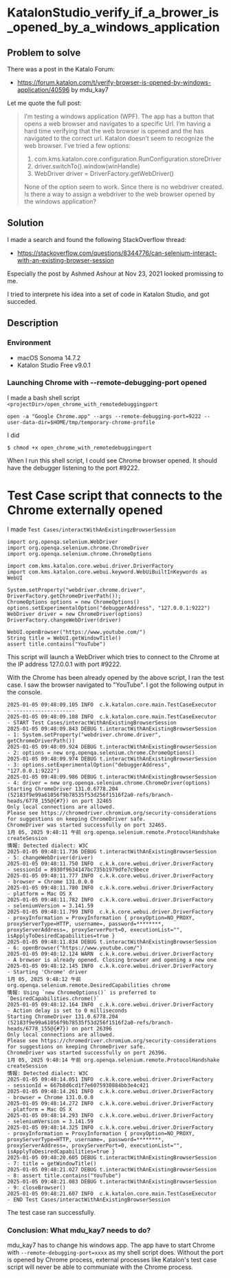 # KatalonStudio_verify_if_a_brower_is_opened_by_a_windows_application

## Problem to solve

There was a post in the Katalo Forum:

- https://forum.katalon.com/t/verify-browser-is-opened-by-windows-application/40596 by mdu_kay7

Let me quote the full post:

>I’m testing a windows application (WPF). The app has a button that opens a web browser and navigates to a specific Url. I’m having a hard time verifying that the web browser is opened and the has navigated to the correct url. Katalon doesn’t seem to recognize the web browser. I’ve tried a few options:
>
>1. com.kms.katalon.core.configuration.RunConfiguration.storeDriver
>2. driver.switchTo().window(winHandle)
>3. WebDriver driver = DriverFactory.getWebDriver()
>
>None of the option seem to work. Since there is no webdriver created. Is there a way to assign a webdriver to the web browser opened by the windows application?

## Solution

I made a search and found the following StackOverflow thread:

- https://stackoverflow.com/questions/8344776/can-selenium-interact-with-an-existing-browser-session

Especially the post by Ashmed Ashour at Nov 23, 2021 looked promissing to me.

I tried to interprete his idea into a set of code in Katalon Studio, and got succeded.

## Description

### Environment

- macOS Sonoma 14.7.2
- Katalon Studio Free v9.0.1

### Launching Chrome with --remote-debugging-port opened

I made a bash shell script `<projectDir>/open_chrome_with_remotedebuggingport`

```
open -a "Google Chrome.app" --args --remote-debugging-port=9222 --user-data-dir=$HOME/tmp/temporary-chrome-profile
```

I did

```
$ chmod +x open_chrome_with_remotedebuggingport
```

When I run this shell script, I could see Chrome browser opened. It should have the debugger listening to the port #9222.

# Test Case script that connects to the Chrome externally opened

I made `Test Cases/interactWithAnExistingzBrowserSession`

```
import org.openqa.selenium.WebDriver
import org.openqa.selenium.chrome.ChromeDriver
import org.openqa.selenium.chrome.ChromeOptions

import com.kms.katalon.core.webui.driver.DriverFactory
import com.kms.katalon.core.webui.keyword.WebUiBuiltInKeywords as WebUI

System.setProperty("webdriver.chrome.driver", DriverFactory.getChromeDriverPath());
ChromeOptions options = new ChromeOptions()
options.setExperimentalOption("debuggerAddress", "127.0.0.1:9222")
WebDriver driver = new ChromeDriver(options)
DriverFactory.changeWebDriver(driver)

WebUI.openBrowser("https://www.youtube.com/")
String title = WebUI.getWindowTitle()
assert title.contains("YouTube")
```

This script will launch a WebDriver which tries to connect to the Chrome at the IP address 127.0.0.1 with port #9222.

With the Chrome has been already opened by the above script, I ran the test case. I saw the browser navigated to "YouTube". I got the following output in the console.

```
2025-01-05 09:48:09.105 INFO  c.k.katalon.core.main.TestCaseExecutor   - --------------------
2025-01-05 09:48:09.108 INFO  c.k.katalon.core.main.TestCaseExecutor   - START Test Cases/interactWithAnExistingBrowserSession
2025-01-05 09:48:09.843 DEBUG t.interactWithAnExistingBrowserSession   - 1: System.setProperty("webdriver.chrome.driver", getChromeDriverPath())
2025-01-05 09:48:09.924 DEBUG t.interactWithAnExistingBrowserSession   - 2: options = new org.openqa.selenium.chrome.ChromeOptions()
2025-01-05 09:48:09.974 DEBUG t.interactWithAnExistingBrowserSession   - 3: options.setExperimentalOption("debuggerAddress", "127.0.0.1:9222")
2025-01-05 09:48:09.986 DEBUG t.interactWithAnExistingBrowserSession   - 4: driver = new org.openqa.selenium.chrome.ChromeDriver(options)
Starting ChromeDriver 131.0.6778.204 (52183f9e99a61056f9b78535f53d256f1516f2a0-refs/branch-heads/6778_155@{#7}) on port 32465
Only local connections are allowed.
Please see https://chromedriver.chromium.org/security-considerations for suggestions on keeping ChromeDriver safe.
ChromeDriver was started successfully on port 32465.
1月 05, 2025 9:48:11 午前 org.openqa.selenium.remote.ProtocolHandshake createSession
情報: Detected dialect: W3C
2025-01-05 09:48:11.736 DEBUG t.interactWithAnExistingBrowserSession   - 5: changeWebDriver(driver)
2025-01-05 09:48:11.750 INFO  c.k.k.core.webui.driver.DriverFactory    - sessionId = 8930f9634147bc735b1979dfe7c9bece
2025-01-05 09:48:11.777 INFO  c.k.k.core.webui.driver.DriverFactory    - browser = Chrome 131.0.0.0
2025-01-05 09:48:11.780 INFO  c.k.k.core.webui.driver.DriverFactory    - platform = Mac OS X
2025-01-05 09:48:11.782 INFO  c.k.k.core.webui.driver.DriverFactory    - seleniumVersion = 3.141.59
2025-01-05 09:48:11.799 INFO  c.k.k.core.webui.driver.DriverFactory    - proxyInformation = ProxyInformation { proxyOption=NO_PROXY, proxyServerType=HTTP, username=, password=********, proxyServerAddress=, proxyServerPort=0, executionList="", isApplyToDesiredCapabilities=true }
2025-01-05 09:48:11.834 DEBUG t.interactWithAnExistingBrowserSession   - 6: openBrowser("https://www.youtube.com/")
2025-01-05 09:48:12.124 WARN  c.k.k.core.webui.driver.DriverFactory    - A browser is already opened. Closing browser and opening a new one
2025-01-05 09:48:12.145 INFO  c.k.k.core.webui.driver.DriverFactory    - Starting 'Chrome' driver
1月 05, 2025 9:48:12 午前 org.openqa.selenium.remote.DesiredCapabilities chrome
情報: Using `new ChromeOptions()` is preferred to `DesiredCapabilities.chrome()`
2025-01-05 09:48:12.164 INFO  c.k.k.core.webui.driver.DriverFactory    - Action delay is set to 0 milliseconds
Starting ChromeDriver 131.0.6778.204 (52183f9e99a61056f9b78535f53d256f1516f2a0-refs/branch-heads/6778_155@{#7}) on port 26396
Only local connections are allowed.
Please see https://chromedriver.chromium.org/security-considerations for suggestions on keeping ChromeDriver safe.
ChromeDriver was started successfully on port 26396.
1月 05, 2025 9:48:14 午前 org.openqa.selenium.remote.ProtocolHandshake createSession
情報: Detected dialect: W3C
2025-01-05 09:48:14.051 INFO  c.k.k.core.webui.driver.DriverFactory    - sessionId = 667b8d6cd1f7e6075930884bb3e4c421
2025-01-05 09:48:14.261 INFO  c.k.k.core.webui.driver.DriverFactory    - browser = Chrome 131.0.0.0
2025-01-05 09:48:14.272 INFO  c.k.k.core.webui.driver.DriverFactory    - platform = Mac OS X
2025-01-05 09:48:14.293 INFO  c.k.k.core.webui.driver.DriverFactory    - seleniumVersion = 3.141.59
2025-01-05 09:48:14.325 INFO  c.k.k.core.webui.driver.DriverFactory    - proxyInformation = ProxyInformation { proxyOption=NO_PROXY, proxyServerType=HTTP, username=, password=********, proxyServerAddress=, proxyServerPort=0, executionList="", isApplyToDesiredCapabilities=true }
2025-01-05 09:48:20.605 DEBUG t.interactWithAnExistingBrowserSession   - 7: title = getWindowTitle()
2025-01-05 09:48:21.027 DEBUG t.interactWithAnExistingBrowserSession   - 8: assert title.contains("YouTube")
2025-01-05 09:48:21.083 DEBUG t.interactWithAnExistingBrowserSession   - 9: closeBrowser()
2025-01-05 09:48:21.607 INFO  c.k.katalon.core.main.TestCaseExecutor   - END Test Cases/interactWithAnExistingBrowserSession
```

The test case ran successfully.

### Conclusion: What mdu_kay7 needs to do?

mdu_kay7 has to change his windows app. The app have to start Chrome with `--remote-debugging-port=xxxx` as my shell script does. Without the port is opened by Chrome process, external processes like Katalon's test case script will never be able to communiate with the Chrome process.


